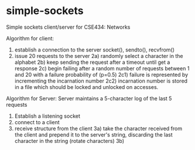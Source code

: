 simple-sockets
==============

Simple sockets client/server for CSE434: Networks

Algorithm for client: 
1) establish a connection to the server
	socket(), sendto(), recvfrom()
2) issue 20 requests to the server
	2a) randomly select a character in the alphabet
	2b) keep sending the request after a timeout until get a response
	2c) begin failing after a random number of requests between 1 and 20 with
		a failure probability of (p=0.5) 
		2c1) failure is represented by incrementing the incarnation number
		2c2) incarnation number is stored in a file which should be locked and
			unlocked on accesses.

Algorithm for Server: 
Server maintains a 5-character log of the last 5 requests 

1) Establish a listening socket
2) connect to a client
3) receive structure from the client 
	3a) take the character received from the client and prepend it to the
		server's string, discarding the last character in the string (rotate
		characters)
	3b) 



